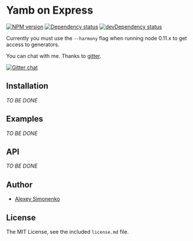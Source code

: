 # Yamb on Express

[![NPM version][npm-image]][npm-url]
[![Dependency status][dependency-image]][dependency-url]
[![devDependency status][devdependency-image]][devdependency-url]

Currently you must use the `--harmony` flag when running node 0.11.x to get access to generators.

You can chat with me. Thanks to [gitter](https://gitter.im/yamb).

[![Gitter chat](https://badges.gitter.im/yamb.png)](https://gitter.im/yamb)

## Installation

_TO BE DONE_

## Examples

_TO BE DONE_

## API

_TO BE DONE_

## Author

  - [Alexey Simonenko](https://github.com/meritt)

## License

The MIT License, see the included `license.md` file.

[npm-image]: https://img.shields.io/npm/v/yamb-express.svg?style=flat
[npm-url]: https://npmjs.org/package/yamb-express
[dependency-image]: https://img.shields.io/david/yamb/yamb-express.svg?style=flat
[dependency-url]: https://david-dm.org/yamb/yamb-express
[devdependency-image]: https://img.shields.io/david/dev/yamb/yamb-express.svg?style=flat
[devdependency-url]: https://david-dm.org/yamb/yamb-express#info=devDependencies